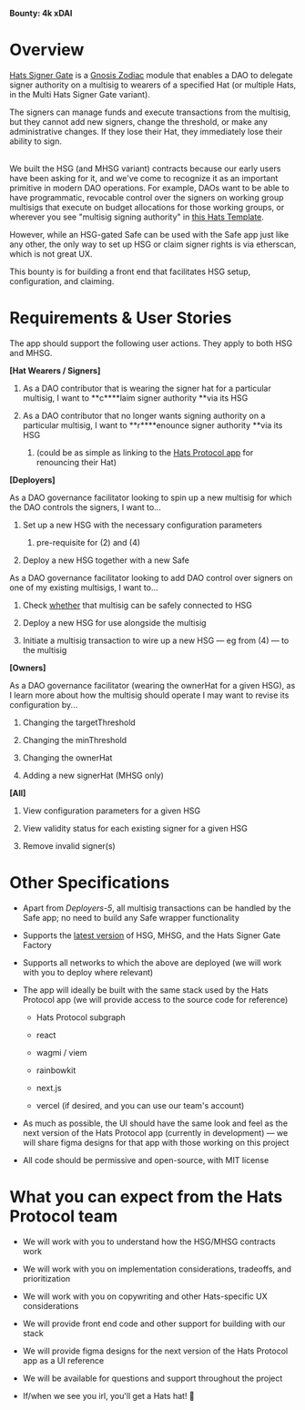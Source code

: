 **Bounty: 4k xDAI**

# Overview

[Hats Signer Gate](https://github.com/Hats-Protocol/hats-zodiac) is a [Gnosis Zodiac](https://github.com/gnosis/zodiac) module that enables a DAO to delegate signer authority on a multisig to wearers of a specified Hat (or multiple Hats, in the Multi Hats Signer Gate variant).

The signers can manage funds and execute transactions from the multisig, but they cannot add new signers, change the threshold, or make any administrative changes. If they lose their Hat, they immediately lose their ability to sign.

\
We built the HSG (and MHSG variant) contracts because our early users have been asking for it, and we've come to recognize it as an important primitive in modern DAO operations. For example, DAOs want to be able to have programmatic, revocable control over the signers on working group multisigs that execute on budget allocations for those working groups, or wherever you see "multisig signing authority" in [this Hats Template](https://app.charmverse.io/hats-protocol/page-9585564840792724).

However, while an HSG-gated Safe can be used with the Safe app just like any other, the only way to set up HSG or claim signer rights is via etherscan, which is not great UX.

This bounty is for building a front end that facilitates HSG setup, configuration, and claiming.

# Requirements & User Stories

The app should support the following user actions. They apply to both HSG and MHSG.

**\[Hat Wearers / Signers\]**

1. As a DAO contributor that is wearing the signer hat for a particular multisig, I want to **c****laim signer authority **via its HSG

2. As a DAO contributor that no longer wants signing authority on a particular multisig, I want to **r****enounce signer authority **via its HSG 

   1. (could be as simple as linking to the [Hats Protocol app](https://app.hatsprotocol.xyz) for renouncing their Hat)

**\[Deployers\]**

As a DAO governance facilitator looking to spin up a new multisig for which the DAO controls the signers, I want to...

1. Set up a new HSG with the necessary configuration parameters

   1. pre-requisite for (2) and (4)

2. Deploy a new HSG together with a new Safe

As a DAO governance facilitator looking to add DAO control over signers on one of my existing multisigs, I want to...

1. Check [whether](https://github.com/Hats-Protocol/hats-zodiac/blob/39fc6925d136fc04d6e5f60bf643b5d7f49dcaa9/src/HatsSignerGateFactory.sol#L276) that multisig can be safely connected to HSG

2. Deploy a new HSG for use alongside the multisig

3. Initiate a multisig transaction to wire up a new HSG — eg from (4) — to the multisig

**\[Owners\]**

As a DAO governance facilitator (wearing the ownerHat for a given HSG), as I learn more about how the multisig should operate I may want to revise its configuration by...

1. Changing the targetThreshold

2. Changing the minThreshold

3. Changing the ownerHat

4. Adding a new signerHat (MHSG only)

**\[All\]**

1. View configuration parameters for a given HSG

2. View validity status for each existing signer for a given HSG

3. Remove invalid signer(s)

# Other Specifications

- Apart from _Deployers-5_, all multisig transactions can be handled by the Safe app; no need to build any Safe wrapper functionality

- Supports the [latest version](https://github.com/Hats-Protocol/hats-zodiac/releases) of HSG, MHSG, and the Hats Signer Gate Factory

- Supports all networks to which the above are deployed (we will work with you to deploy where relevant)

- The app will ideally be built with the same stack used by the Hats Protocol app (we will provide access to the source code for reference)

  - Hats Protocol subgraph

  - react

  - wagmi / viem

  - rainbowkit

  - next.js

  - vercel (if desired, and you can use our team's account)

- As much as possible, the UI should have the same look and feel as the next version of the Hats Protocol app (currently in development) — we will share figma designs for that app with those working on this project

- All code should be permissive and open-source, with MIT license

# What you can expect from the Hats Protocol team

- We will work with you to understand how the HSG/MHSG contracts work

- We will work with you on implementation considerations, tradeoffs, and prioritization

- We will work with you on copywriting and other Hats-specific UX considerations

- We will provide front end code and other support for building with our stack

- We will provide figma designs for the next version of the Hats Protocol app as a UI reference

- We will be available for questions and support throughout the project

- If/when we see you irl, you'll get a Hats hat! 🧢